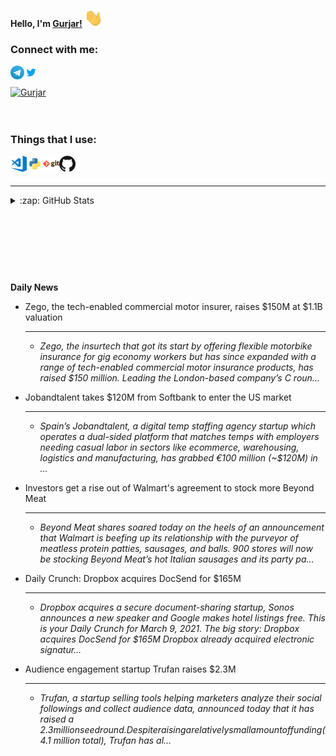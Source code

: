 #### Hello, I'm [Gurjar!](https://GurjarKing.github.io) <img src="https://raw.githubusercontent.com/ABSphreak/ABSphreak/master/gifs/Hi.gif" width="30px"></h2>


### Connect with me:

[<img align="left" alt="Gurjar | Telegram" width="22px" src="https://raw.githubusercontent.com/github/explore/80688e429a7d4ef2fca1e82350fe8e3517d3494d/topics/telegram/telegram.png" />][Telegram]
[<img align="left" alt="Gurjar | Twitter" width="22px" src="https://raw.githubusercontent.com/github/explore/80688e429a7d4ef2fca1e82350fe8e3517d3494d/topics/twitter/twitter.png" />][Twitter]
<br >
<br >
<a href="https://github.com/GurjarKing"><img src="https://komarev.com/ghpvc/?username=GurjarKing" alt="Gurjar" /></a> <br />
<br />
<br />
<!-- <br >

![](https://visitor-badge.glitch.me/badge?page_id=GurjarKing)

<br /> -->

### Things that I use:

[<img align="left" alt="Visual Studio Code" width="26px" src="https://raw.githubusercontent.com/github/explore/80688e429a7d4ef2fca1e82350fe8e3517d3494d/topics/visual-studio-code/visual-studio-code.png" />][VSCode]
[<img align="left" alt="Python" width="26px" src="https://raw.githubusercontent.com/github/explore/80688e429a7d4ef2fca1e82350fe8e3517d3494d/topics/python/python.png" />][Python]
[<img align="left" alt="Git" width="26px" src="https://raw.githubusercontent.com/github/explore/80688e429a7d4ef2fca1e82350fe8e3517d3494d/topics/git/git.png" />][Git]
[<img align="left" alt="GitHub" width="26px" src="https://raw.githubusercontent.com/github/explore/78df643247d429f6cc873026c0622819ad797942/topics/github/github.png" />][Github]

<br />
<br />

---
<details>
  <summary>:zap: GitHub Stats</summary>

<img align="left" alt="Gurjar's Github Stats" src="https://github-readme-stats.vercel.app/api?username=GurjarKing&show_icons=true&hide_border=true&count_private=true&include_all_commit=true&theme=algolia" />

</details>

<!-- ### 🔔 My latest tweet
<a href="https://twitter.com/Gurjar_King43" target="_blank">
	<img src="https://github.com/GurjarKing/GurjarKing/raw/master/tweet.png" width="70%" align="center" alt="Click to view on Twitter" title="My latest tweet, as an image"/>
</a> -->
<br>

<pre>

</pre>

<!-- **Quote of the hour:**

{qoth}

~ {qoth_author}
<pre>

</pre> -->
<br>
<pre>


</pre>
<strong>Daily News</strong>
  
  - Zego, the tech-enabled commercial motor insurer, raises $150M at $1.1B valuation
     <hr/>
     
      - *Zego, the insurtech that got its start by offering flexible motorbike insurance for gig economy workers but has since expanded with a range of tech-enabled commercial motor insurance products, has raised $150 million. Leading the London-based company’s C roun…*
     
  - Jobandtalent takes $120M from Softbank to enter the US market
      <hr/>
      
      - *Spain’s Jobandtalent, a digital temp staffing agency startup which operates a dual-sided platform that matches temps with employers needing casual labor in sectors like ecommerce, warehousing, logistics and manufacturing, has grabbed €100 million (~$120M) in …*
      
  - Investors get a rise out of Walmart's agreement to stock more Beyond Meat
      <hr/>
      
      - *Beyond Meat shares soared today on the heels of an announcement that Walmart is beefing up its relationship with the purveyor of meatless protein patties, sausages, and balls. 900 stores will now be stocking Beyond Meat’s hot Italian sausages and its party pa…*
      
  - Daily Crunch: Dropbox acquires DocSend for $165M
      <hr/>
      
      - *Dropbox acquires a secure document-sharing startup, Sonos announces a new speaker and Google makes hotel listings free. This is your Daily Crunch for March 9, 2021. The big story: Dropbox acquires DocSend for $165M Dropbox already acquired electronic signatur…*
       
  - Audience engagement startup Trufan raises $2.3M
      <hr/>
       
       - *Trufan, a startup selling tools helping marketers analyze their social followings and collect audience data, announced today that it has raised a $2.3 million seed round. Despite raising a relatively small amount of funding ($4.1 million total), Trufan has al…*
      

<br />

[VSCode]: https://code.visualstudio.com/
[Python]: https://www.python.org/
[Git]: https://git-scm.com/
[Github]: https://github.com/
[Telegram]: https://t.me/Gurjar_King/
[Twitter]: https://twitter.com/Gurjar_King43/
